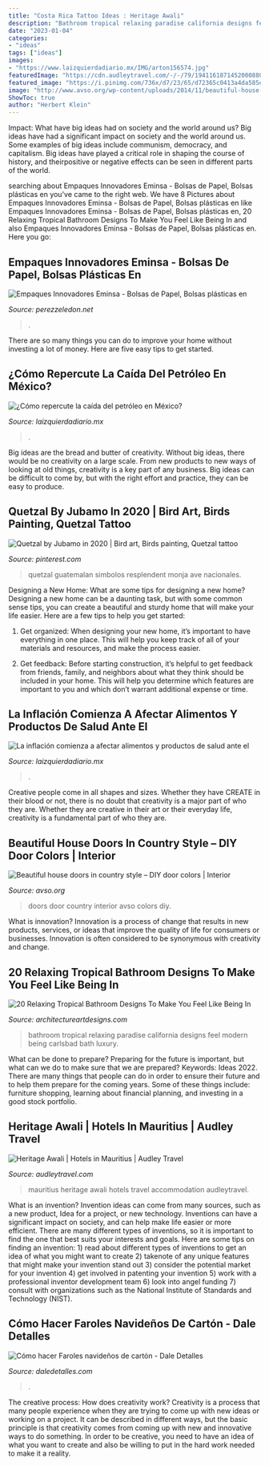 ```yaml
---
title: "Costa Rica Tattoo Ideas : Heritage Awali"
description: "Bathroom tropical relaxing paradise california designs feel modern being carlsbad bath luxury"
date: "2023-01-04"
categories:
- "ideas"
tags: ["ideas"]
images:
- "https://www.laizquierdadiario.mx/IMG/arton156574.jpg"
featuredImage: "https://cdn.audleytravel.com/-/-/79/194116187145200088036037123138063006029101245038.jpg"
featured_image: "https://i.pinimg.com/736x/d7/23/65/d72365c0413a4da585e1d6cfa653d6d3.jpg"
image: "http://www.avso.org/wp-content/uploads/2014/11/beautiful-house-doors-in-country-style-diy-door-colors-1415027696.jpg"
ShowToc: true
author: "Herbert Klein"
---
```



Impact: What have big ideas had on society and the world around us?
Big ideas have had a significant impact on society and the world around us. Some examples of big ideas include communism, democracy, and capitalism. Big ideas have played a critical role in shaping the course of history, and theirpositive or negative effects can be seen in different parts of the world.

	

		
searching about Empaques Innovadores Eminsa - Bolsas de Papel, Bolsas plásticas en you've came to the right web. We have 8 Pictures about Empaques Innovadores Eminsa - Bolsas de Papel, Bolsas plásticas en like Empaques Innovadores Eminsa - Bolsas de Papel, Bolsas plásticas en, 20 Relaxing Tropical Bathroom Designs To Make You Feel Like Being In and also Empaques Innovadores Eminsa - Bolsas de Papel, Bolsas plásticas en. Here you go:
		
    
## Empaques Innovadores Eminsa - Bolsas De Papel, Bolsas Plásticas En

<img loading=lazy src="https://www.perezzeledon.net/wp-content/uploads/Kraft.jpg" onerror="this.onerror=null;this.src='https://tse1.mm.bing.net/th?id=OIP.RsIH9g4vjNcHCxpH4QMxjgDYEg&amp;pid=15.1';" alt="Empaques Innovadores Eminsa - Bolsas de Papel, Bolsas plásticas en">

_Source: perezzeledon.net_

>. 

	

There are so many things you can do to improve your home without investing a lot of money. Here are five easy tips to get started.

    
## ¿Cómo Repercute La Caída Del Petróleo En México?

<img loading=lazy src="https://www.laizquierdadiario.mx/IMG/arton156574.jpg" onerror="this.onerror=null;this.src='https://tse4.mm.bing.net/th?id=OIP.IxVS4qXB3A6_HJTIzQEI4wHaEJ&amp;pid=15.1';" alt="¿Cómo repercute la caída del petróleo en México?">

_Source: laizquierdadiario.mx_

>. 

	

Big ideas are the bread and butter of creativity. Without big ideas, there would be no creativity on a large scale. From new products to new ways of looking at old things, creativity is a key part of any business. Big ideas can be difficult to come by, but with the right effort and practice, they can be easy to produce.

    
## Quetzal By Jubamo In 2020 | Bird Art, Birds Painting, Quetzal Tattoo

<img loading=lazy src="https://i.pinimg.com/736x/d7/23/65/d72365c0413a4da585e1d6cfa653d6d3.jpg" onerror="this.onerror=null;this.src='https://tse1.mm.bing.net/th?id=OIP.V-8c9kjlhPbwI3oQw6vzGgAAAA&amp;pid=15.1';" alt="Quetzal by Jubamo in 2020 | Bird art, Birds painting, Quetzal tattoo">

_Source: pinterest.com_

>quetzal guatemalan simbolos resplendent monja ave nacionales. 

	

Designing a New Home: What are some tips for designing a new home?
Designing a new home can be a daunting task, but with some common sense tips, you can create a beautiful and sturdy home that will make your life easier. Here are a few tips to help you get started:
1. Get organized: When designing your new home, it’s important to have everything in one place. This will help you keep track of all of your materials and resources, and make the process easier.

2. Get feedback: Before starting construction, it’s helpful to get feedback from friends, family, and neighbors about what they think should be included in your home. This will help you determine which features are important to you and which don’t warrant additional expense or time.


    
## La Inflación Comienza A Afectar Alimentos Y Productos De Salud Ante El

<img loading=lazy src="https://www.laizquierdadiario.mx/IMG/arton154926.jpg" onerror="this.onerror=null;this.src='https://tse2.mm.bing.net/th?id=OIP.iyW0I64HpF0pooXHtd_kLwHaE8&amp;pid=15.1';" alt="La inflación comienza a afectar alimentos y productos de salud ante el">

_Source: laizquierdadiario.mx_

>. 

	

Creative people come in all shapes and sizes. Whether they have CREATE in their blood or not, there is no doubt that creativity is a major part of who they are. Whether they are creative in their art or their everyday life, creativity is a fundamental part of who they are.

    
## Beautiful House Doors In Country Style – DIY Door Colors | Interior

<img loading=lazy src="http://www.avso.org/wp-content/uploads/2014/11/beautiful-house-doors-in-country-style-diy-door-colors-1415027696.jpg" onerror="this.onerror=null;this.src='https://tse2.mm.bing.net/th?id=OIP.aDD1YXmyYSrdzOd034BufwHaKe&amp;pid=15.1';" alt="Beautiful house doors in country style – DIY door colors | Interior">

_Source: avso.org_

>doors door country interior avso colors diy. 

	

What is innovation?
Innovation is a process of change that results in new products, services, or ideas that improve the quality of life for consumers or businesses. Innovation is often considered to be synonymous with creativity and change.

    
## 20 Relaxing Tropical Bathroom Designs To Make You Feel Like Being In

<img loading=lazy src="https://www.architectureartdesigns.com/wp-content/uploads/2015/02/20-Relaxing-Tropical-Bathroom-Designs-To-Make-You-Feel-Like-Being-In-Paradise-9-630x464.jpg" onerror="this.onerror=null;this.src='https://tse3.mm.bing.net/th?id=OIP.Qyj6LRTxz2tFO8IodJ-GrAHaFd&amp;pid=15.1';" alt="20 Relaxing Tropical Bathroom Designs To Make You Feel Like Being In">

_Source: architectureartdesigns.com_

>bathroom tropical relaxing paradise california designs feel modern being carlsbad bath luxury. 

	

What can be done to prepare?
Preparing for the future is important, but what can we do to make sure that we are prepared? Keywords: Ideas 2022. There are many things that people can do in order to ensure their future and to help them prepare for the coming years. Some of these things include: furniture shopping, learning about financial planning, and investing in a good stock portfolio.

    
## Heritage Awali | Hotels In Mauritius | Audley Travel

<img loading=lazy src="https://cdn.audleytravel.com/-/-/79/194116187145200088036037123138063006029101245038.jpg" onerror="this.onerror=null;this.src='https://tse1.mm.bing.net/th?id=OIP.3V6VRzOk5qnFDHCSGWCsgwHaFS&amp;pid=15.1';" alt="Heritage Awali | Hotels in Mauritius | Audley Travel">

_Source: audleytravel.com_

>mauritius heritage awali hotels travel accommodation audleytravel. 

	

What is an invention?
Invention ideas can come from many sources, such as a new product, Idea for a project, or new technology. Inventions can have a significant impact on society, and can help make life easier or more efficient. There are many different types of inventions, so it is important to find the one that best suits your interests and goals. Here are some tips on finding an invention: 1) read about different types of inventions to get an idea of what you might want to create 2) takenote of any unique features that might make your invention stand out 3) consider the potential market for your invention 4) get involved in patenting your invention 5) work with a professional inventor development team 6) look into angel funding 7) consult with organizations such as the National Institute of Standards and Technology (NIST).

    
## Cómo Hacer Faroles Navideños De Cartón - Dale Detalles

<img loading=lazy src="https://www.daledetalles.com/wp-content/uploads/2020/09/farol-navideno-4.jpg" onerror="this.onerror=null;this.src='https://tse2.mm.bing.net/th?id=OIP.TrGPl7RrdyZv6myZQ0fLdwHaJ5&amp;pid=15.1';" alt="Cómo hacer Faroles navideños de cartón - Dale Detalles">

_Source: daledetalles.com_

>. 

	

The creative process: How does creativity work?
Creativity is a process that many people experience when they are trying to come up with new ideas or working on a project. It can be described in different ways, but the basic principle is that creativity comes from coming up with new and innovative ways to do something. In order to be creative, you need to have an idea of what you want to create and also be willing to put in the hard work needed to make it a reality.

